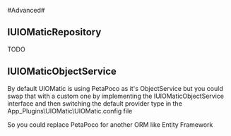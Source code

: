 #Advanced#

## IUIOMaticRepository ##
TODO

## IUIOMaticObjectService ##
By default UIOMatic is using PetaPoco as it's ObjectService but you could swap that with a custom one by implementing the IUIOMaticObjectService interface and then switching the default provider type in the App_Plugins\UIOMatic\UIOMatic.config file

So you could replace PetaPoco for another ORM like Entity Framework